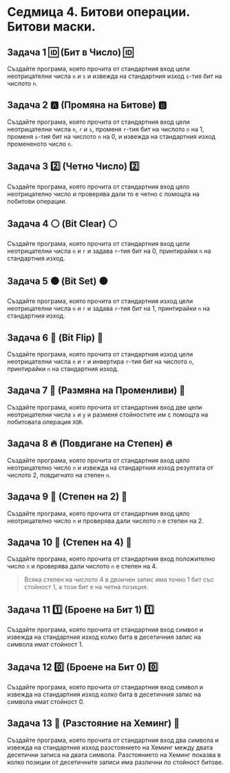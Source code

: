 # Седмица 4. Битови операции. Битови маски.



## Задача 1 :id: (Бит в Число) :id:

Създайте програма, която прочита от стандартния вход цели неотрицателни числа `n` и `s` и извежда на стандартния изход `s`-тия бит на числото `n`.


## Задача 2 :a: (Промяна на Битове) :b:

Създайте програма, която прочита от стандартния вход цели неотрицателни числа `n`, `r` и `s`, променя `r`-тия бит на числото `n` на 1, променя `s`-тия бит на числото `n` на 0, и извежда на стандартния изход промененото число `n`.


## Задача 3 :two: (Четно Число) :two:

Създайте програма, която прочита от стандартния вход цяло неотрицателно число и проверява дали то е четно с помощта на побитови операции.


## Задача 4 :white_circle: (Bit Clear) :white_circle:

Създайте програма, която прочита от стандартния вход цели неотрицателни числа `n` и `r` и задава `r`-тия бит на 0, принтирайки `n` на стандартния изход.


## Задача 5 :black_circle: (Bit Set) :black_circle:

Създайте програма, която прочита от стандартния изход цели неотрицателни числа `n` и `r` и задава `r`-тия бит на 1, принтирайки `n` на стандартния изход.


## Задача 6 :red_circle: (Bit Flip) :red_circle:

Създайте програма, която прочита от стандартния изход цели неотрицателни числа `n` и `r` и инвертира `r`-тия бит на числото `n`, принтирайки `n` на стандартния изход.


## Задача 7 :repeat: (Размяна на Променливи) :repeat: 

Създайте програма, която прочита от стандартния вход две цели неотрицателни числа `x` и `y` и разменя стойностите им с помощта на побитовата операция `XOR`.


## Задача 8 :fire: (Повдигане на Степен) :fire:

Създайте програма, която прочита от стандартния вход цяло неотрицателно число `n` и извежда на стандартния изход резултата от числото 2, повдигнато на степен `n`.


## Задача 9 :full_moon_with_face: (Степен на 2) :full_moon_with_face:

Създайте програма, която прочита от стандартния вход цяло неотрицателно число `n` и проверява дали числото `n` е степен на 2.


## Задача 10 :new_moon_with_face: (Степен на 4) :new_moon_with_face:

Създайте програма, която прочита от стандартния вход положително число `n` и проверява дали числото `n` е степен на 4.

> Всяка степен на числото 4 в двоичен запис има точно 1 бит със стойност 1, а този бит е на четна позиция.


## Задача 11 :one: (Броене на Бит 1) :one:

Създайте програма, която прочита от стандартния вход символ и извежда на стандартния изход колко бита в десетичния запис на символа имат стойност 1.


## Задача 12 :zero: (Броене на Бит 0) :zero:

Създайте програма, която прочита от стандартния вход символ и извежда на стандартния изход колко бита в десетичния запис на символа имат стойност 0.


## Задача 13 :ski: (Разстояние на Хеминг) :ski:

Създайте програма, която прочита от стандартния вход два символа и извежда на стандартния изход разстоянието на Хеминг между двата десетични записа на двата символа. Разстоянието на Хеминг показва в колко позиции от десетичните записи има различни по стойност битове.
